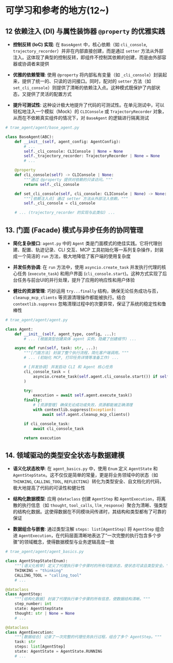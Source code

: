 ﻿# 可学习和参考的地方(12~)

## 12 依赖注入 (DI) 与属性装饰器 `@property` 的优雅实践

- **控制反转 (IoC) 实现**: 在 `BaseAgent` 中，核心依赖（如 `cli_console`, `trajectory_recorder`）并非在内部直接创建，而是通过 `setter` 方法从外部注入。这体现了典型的控制反转，即组件不控制其依赖的创建，而是由外部容器或协调者来提供

- **优雅的依赖管理**: 使用 `@property` 将内部私有变量（如 `_cli_console`）封装起来，提供了统一的、只读的访问接口。同时，配对的 `setter` 方法（如 `set_cli_console`）则提供了清晰的依赖注入点。这种模式既保护了内部状态，又提供了灵活的配置方式

- **提升可测试性**: 这种设计极大地提升了代码的可测试性。在单元测试中，可以轻松地注入一个模拟（Mock）的 `CLIConsole` 或 `TrajectoryRecorder` 对象，从而在不依赖真实组件的情况下，对 `BaseAgent` 的逻辑进行隔离测试

```python
# trae_agent/agent/base_agent.py

class BaseAgent(ABC):
    def __init__(self, agent_config: AgentConfig):
        # ...
        self._cli_console: CLIConsole | None = None
        self._trajectory_recorder: TrajectoryRecorder | None = None
        # ...

    @property
    def cli_console(self) -> CLIConsole | None:
        """通过 @property 提供对依赖的只读访问。"""
        return self._cli_console

    def set_cli_console(self, cli_console: CLIConsole | None) -> None:
        """[依赖注入点] 通过 setter 方法从外部注入依赖。"""
        self._cli_console = cli_console

    # ... (trajectory_recorder 的实现与此类似) ...
```

## 13. 门面 (Facade) 模式与异步任务的协同管理

- **简化复杂接口**: `agent.py` 中的 `Agent` 类是门面模式的绝佳实践。它将代理创建、配置、轨迹记录、CLI 交互、MCP 工具初始化等一系列复杂操作，封装成一个简洁的 `run` 方法，极大地降低了客户端的使用复杂度

- **并发任务协调**: 在 `run` 方法中，使用 `asyncio.create_task` 并发执行代理的核心任务 (`execute_task`) 和用户界面 (`cli_console.start`)。这种方式实现了后台任务与前台UI的并行处理，提升了应用的响应性和用户体验

- **健壮的资源管理**: 巧妙运用 `try...finally` 结构，确保无论任务成功与否，`cleanup_mcp_clients` 等资源清理操作都能被执行。结合 `contextlib.suppress` 忽略清理过程中的次要异常，保证了系统的稳定性和鲁棒性


```python
# trae_agent/agent/agent.py

class Agent:
    def __init__(self, agent_type, config, ...):
        # ... (根据类型创建具体 agent 实例，隐藏了创建细节) ...

    async def run(self, task: str, ...):
        """[门面方法] 封装了整个执行流程，简化客户端调用。"""
        # ... (初始化 MCP, 打印任务详情等准备工作) ...

        # [并发协调] 并发启动 CLI 和 Agent 核心任务
        cli_console_task = (
            asyncio.create_task(self.agent.cli_console.start()) if self.agent.cli_console else None
        )

        try:
            execution = await self.agent.execute_task()
        finally:
            # [资源管理] 确保无论成功或失败，资源都能被正确清理
            with contextlib.suppress(Exception):
                await self.agent.cleanup_mcp_clients()

        if cli_console_task:
            await cli_console_task

        return execution
```

## 14. 领域驱动的类型安全状态与数据建模

- **语义化状态枚举**: 在 `agent_basics.py` 中，使用 `Enum` 定义 `AgentState` 和 `AgentStepState`。这不仅仅是简单的常量，更是将业务领域中的状态（如 `THINKING`, `CALLING_TOOL`, `REFLECTING`）转化为类型安全、自文档化的代码，极大地提高了代码的可读性和健壮性

- **结构化数据模型**: 应用 `@dataclass` 创建 `AgentStep` 和 `AgentExecution`，将离散的执行信息（如 `thought`, `tool_calls`, `llm_response`）聚合为清晰、强类型的结构化数据。这使得数据在不同模块间传递时，其结构和类型都有了可靠的保证

- **数据组合与嵌套**: 通过类型注解 `steps: list[AgentStep]` 将 `AgentStep` 组合进 `AgentExecution`，在代码层面清晰地表达了“一次完整的执行包含多个步骤”的领域概念，使得数据模型与业务逻辑高度一致

```python
# trae_agent/agent/agent_basics.py

class AgentStepState(Enum):
    """[语义化枚举] 定义了代理执行单个步骤时的所有可能状态，使状态可读且类型安全。"""
    THINKING = "thinking"
    CALLING_TOOL = "calling_tool"
    # ...

@dataclass
class AgentStep:
    """[结构化数据] 封装了代理执行单个步骤的所有信息，使数据结构清晰。"""
    step_number: int
    state: AgentStepState
    thought: str | None = None
    # ...

@dataclass
class AgentExecution:
    """[数据组合] 记录了一次完整的代理任务执行过程，组合了多个 AgentStep。"""
    task: str
    steps: list[AgentStep]
    state: AgentState = AgentState.RUNNING
    # ...
```

